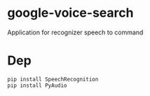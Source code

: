 # google-voice-search
Application for recognizer speech to command

# Dep
```
pip install SpeechRecognition
pip install PyAudio
```
